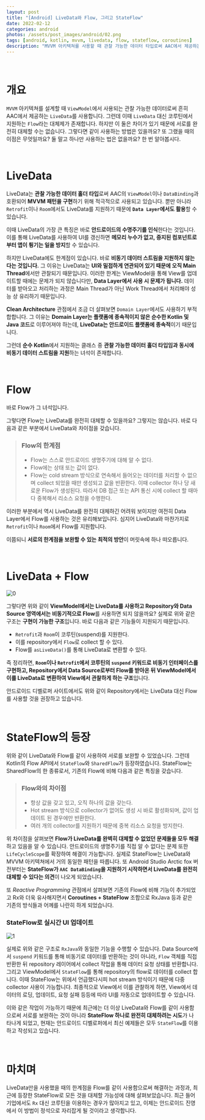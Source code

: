 ```yaml
---
layout: post
title: "[Android] LiveData와 Flow, 그리고 StateFlow"
date: 2022-02-12
categories: android
photos: /assets/post_images/android/02.png
tags: [android, kotlin, mvvm, livedata, flow, stateflow, coroutines]
description: "MVVM 아키텍쳐를 사용할 때 관찰 가능한 데이터 타입로써 AAC에서 제공하는 LiveData와 코루틴에서 지원하는 Flow의 특징을 알아보고 새로 등장한 StateFlow를 살펴보자."
---
```


<br>

# 개요

`MVVM` 아키텍쳐를 설계할 때 `ViewModel`에서 사용되는 관찰 가능한 데이터로써 흔히 AAC에서 제공하는 `LiveData`를 사용합니다.
그런데 이때 `LiveData` 대신 코루틴에서 지원하는 `Flow`라는 대체제가 존재합니다. 하지만 이 둘은 차이가 있기 때문에 서로를 완전히 대체할 수는 없습니다. 그렇다면 같이 사용하는 방법은 있을까요? 또 그랬을 때의 이점은 무엇일까요? 둘 말고 하나만 사용하는 법은 없을까요? 한 번 알아봅시다.

<br>

# LiveData

LiveData는 **관찰 가능한 데이터 홀더 타입**로써 AAC의 `ViewModel`이나 `DataBinding`과 호환되어 **MVVM 패턴을 구현**하기 위해 적극적으로 사용되고 있습니다. 뿐만 아니라 `Retrofit`이나 `Room`에서도 LiveData를 지원하기 때문에 **`Data Layer`에서도 활용**할 수 있습니다.

이때 LiveData의 가장 큰 특징은 바로 **안드로이드의 수명주기를 인식**한다는 것입니다. 이를 통해 LiveData를 사용하여 UI를 갱신하면 **메모리 누수가 없고, 중지된 컴포넌트로부터 앱이 튕기는 일을 방지**할 수 있습니다.

하지만 LiveData에도 한계점이 있습니다. 바로 **비동기 데이터 스트림을 지원하지 않는다는 것입니다.** 그 이유는 LiveData는 **UI와 밀접하게 연관되어 있기 때문에 오직 Main Thread**에서만 관찰되기 때문입니다. 이러한 한계는 ViewModel을 통해 View를 업데이트할 때에는 문제가 되지 않습니다만, **Data Layer에서 사용 시 문제가 됩니다.** 데이터를 받아오고 처리하는 과정은 Main Thread가 아닌 Work Thread에서 처리해야 성능 상 유리하기 때문입니다.

**Clean Architecture** 관점에서 조금 더 살펴보면 `Domain Layer`에서도 사용하기 부적합합니다. 그 이유는 **Domain Layer는 플랫폼에 종속적이지 않은 순수한 Kotlin 및 Java 코드**로 이루어져야 하는데, **LiveData는 안드로이드 플랫폼에 종속적**이기 때문입니다.

그런데 **순수 Kotlin**에서 지원하는 클래스 중 **관찰 가능한 데이터 홀더 타입임과 동시에 비동기 데이터 스트림을 지원**하는 녀석이 존재합니다.

<br>

# Flow

바로 Flow가 그 녀석입니다.

그렇다면 Flow는 LiveData를 완전히 대체할 수 있을까요? 그렇지는 않습니다. 바로 다음과 같은 부분에서 LiveData와 차이점을 갖습니다.

> ### Flow의 한계점
> - Flow는 스스로 안드로이드 생명주기에 대해 알 수 없다.
> - Flow에는 상태 또는 값이 없다.
> - Flow는 cold stream 방식으로 연속해서 들어오는 데이터를 처리할 수 없으며 collect 되었을 때만 생성되고 값을 반환한다. 이때 collector 하나 당 새로운 Flow가 생성된다. 따라서 DB 접근 또는 API 통신 시에 collect 할 때마다 중복해서 리소스 요청을 수행한다.

이러한 부분에서 역시 LiveData를 완전히 대체하긴 어려워 보이지만 여전히 Data Layer에서 Flow를 사용하는 것은 유리해보입니다. 심지어 LiveData와 마찬가지로 `Retrofit`이나 `Room`에서 Flow를 지원합니다.

이쯤되니 **서로의 한계점을 보완할 수 있는 최적의 방안**이 머릿속에 하나 떠오릅니다.

<br>

# LiveData + Flow

![0](https://user-images.githubusercontent.com/72238126/158979975-a7340752-df14-4ab3-a506-de5855a282b7.png)

그렇다면 위와 같이 **ViewModel에서는 LiveData를 사용하고 Repository와 Data Source 영역에서는 비동기적으로 Flow**를 사용하면 되지 않을까요? 실제로 위와 같은 구조는 **구현이 가능한 구조**입니다. 바로 다음과 같은 기능들이 지원되기 때문입니다.

- `Retrofit`과 `Room`이 코루틴(suspend)를 지원한다.
- 이를 repository에서 `Flow`로 collect 할 수 있다.
- Flow를 `asLiveData()`를 통해 LiveData로 변환할 수 있다.

즉 정리하면, **`Room`이나 `Retrofit`에서 코루틴의 `suspend` 키워드로 비동기 인터페이스를 구현하고, Repository에서 Data Source로부터 Flow를 받아온 뒤 ViewModel에서 이를 LiveData로 변환하여 View에서 관찰하게 하는 구조**입니다.

안드로이드 디벨로퍼 사이트에서도 위와 같이 Repository에서는 LiveData 대신 Flow를 사용할 것을 권장하고 있습니다.

<br>

# StateFlow의 등장

위와 같이 LiveData와 Flow를 같이 사용하여 서로를 보완할 수 있었습니다. 그런데 Kotlin의 Flow API에서 `StateFlow`와 `SharedFlow`가 등장하였습니다. StateFlow는 SharedFlow의 한 종류로서, 기존의 Flow에 비해 다음과 같은 특징을 갖습니다.

> ### Flow와의 차이점
> - 항상 값을 갖고 있고, 오직 하나의 값을 갖는다.
> - Hot stream 방식으로 collector가 없어도 생성 시 바로 활성화되며, 값이 업데이트 된 경우에만 반환한다.
> - 여러 개의 collector를 지원하기 때문에 중복 리소스 요청을 방지한다.

위 차이점을 살펴보면 **Flow가 LiveData를 완벽히 대체할 수 없었던 문제들을 모두 해결**하고 있음을 알 수 있습니다. 안드로이드의 생명주기를 직접 알 수 없다는 문제 또한 `LifeCycleScope`를 확장하여 해결이 가능합니다. 실제로 StateFlow는 LiveData와 MVVM 아키텍쳐에서 거의 동일한 패턴을 따릅니다. 또 Android Studio Arctic fox 버전부터는 **StateFlow가 `AAC DataBinding`을 지원하기 시작하면서 LiveData를 완전히 대체할 수 있다는 의견**이 나오게 되었습니다.

또 *Reactive Programming* 관점에서 살펴보면 기존의 Flow에 비해 기능이 추가되었고 Rx와 더욱 유사해지면서 **Coroutines + StateFlow** 조합으로 RxJava 등과 같은 기존의 방식들과 어께를 나란히 하게 되었습니다.

### StateFlow로 실시간 UI 업데이트

![1](https://user-images.githubusercontent.com/72238126/160223337-3b4fe46b-10cb-4928-8c64-113b021fae3c.png)

실제로 위와 같은 구조로 `RxJava`와 동일한 기능을 수행할 수 있습니다. Data Source에서 `suspend` 키워드를 통해 비동기로 데이터를 반환하는 것이 아니라, `Flow` 객체를 직접 반환한 뒤 repository 레이어에서 collect 작업을 통해 데이터 요청 상태를 반환합니다. 그리고 ViewModel에서 `StateFlow`를 통해 repository의 flow로 데이터를 collect 합니다. 이때 StateFlow는 위에서 언급했다시피 hot stream 방식이기 때문에 다중 collector 사용이 가능합니다. 최종적으로 View에서 이를 관찰하게 하면, View에서 데이터의 로딩, 업데이트, 요청 실패 등등에 따라 UI를 자동으로 업데이트할 수 있습니다.

이와 같은 작업이 가능하기 때문에 최근에는 더 이상 LiveData와 Flow를 같이 사용함으로써 서로를 보완하는 것이 아니라 **StateFlow 하나로 완전히 대체하려는 시도**가 나타나게 되었고, 현재는 안드로이드 디벨로퍼에서 최신 예제들은 모두 `StateFlow`를 이용하고 작성되고 있습니다.

<br>

# 마치며

LiveData만을 사용했을 때의 한계점을 Flow를 같이 사용함으로써 해결하는 과정과, 최근에 등장한 StateFlow로 모든 것을 대체할 가능성에 대해 살펴보았습니다. 최근 들어 기업에서도 `Rx` 대신 코루틴을 이용하는 경우가 많아지고 있고, 이제는 안드로이드 진영에서 이 방법이 정석으로 자리잡게 될 것이라고 생각합니다.